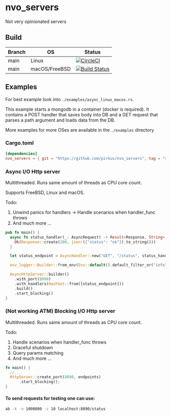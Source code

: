 # nvo_servers
Not very opinionated servers 

## Build
|Branch|OS           |Status                                                                                                                                                                                    |
|------|-------------|------------------------------------------------------------------------------------------------------------------------------------------------------------------------------------------|
|main  |Linux        |[![CircleCI](https://dl.circleci.com/status-badge/img/gh/pirkus/nvo_servers/tree/main.svg?style=svg)](https://dl.circleci.com/status-badge/redirect/gh/pirkus/nvo_servers/tree/main)      |
|main  |macOS/FreeBSD|[![Build Status](https://api.cirrus-ci.com/github/pirkus/nvo_servers.svg)](https://cirrus-ci.com/github/pirkus/nvo_servers)                                                               |

## Examples
For best example look into `./examples/async_linux_macos.rs`. 

This example starts a mongodb in a container (docker is required). It contains a POST handler that saves body into DB and a GET request that parses a path argument and loads data from the DB. 

More examples for more OSes are available in the `./examples` directory

### Cargo.toml
```toml
[dependencies]
nvo_servers = { git = "https://github.com/pirkus/nvo_servers", tag = "v0.0.9" }
```
### Async I/O Http server
Multithreaded. Runs same amount of threads as CPU core count.

Supports FreeBSD, Linux and macOS.

Todo:
1. Unwind panics for handlers -> Handle scenarios when handler_func throws
2. And much more ...
```rust
pub fn main() {
  async fn status_handler(_: AsyncRequest) -> Result<Response, String> {
    Ok(Response::create(200, json!({"status": "ok"}).to_string()))
  }

  let status_endpoint = AsyncHandler::new("GET", "/status", status_handler);

  env_logger::Builder::from_env(Env::default().default_filter_or("info")).init();

  AsyncHttpServer::builder()
    .with_port(8090)
    .with_handlers(HashSet::from([status_endpoint]))
    .build()
    .start_blocking()
}
```
### (Not working ATM) Blocking I/O Http server 
Multithreaded. Runs same amount of threads as CPU core count.

Todo:
1. Handle scenarios when handler_func throws
2. Graceful shutdown
3. Query params matching
5. And much more ...
```rust
fn main() {
  //...
  HttpServer::create_port(8090, endpoints)
      .start_blocking();
}
```

#### To send requests for testing one can use:
```sh
ab -k -n 1000000 -c 10 localhost:8090/status
```
